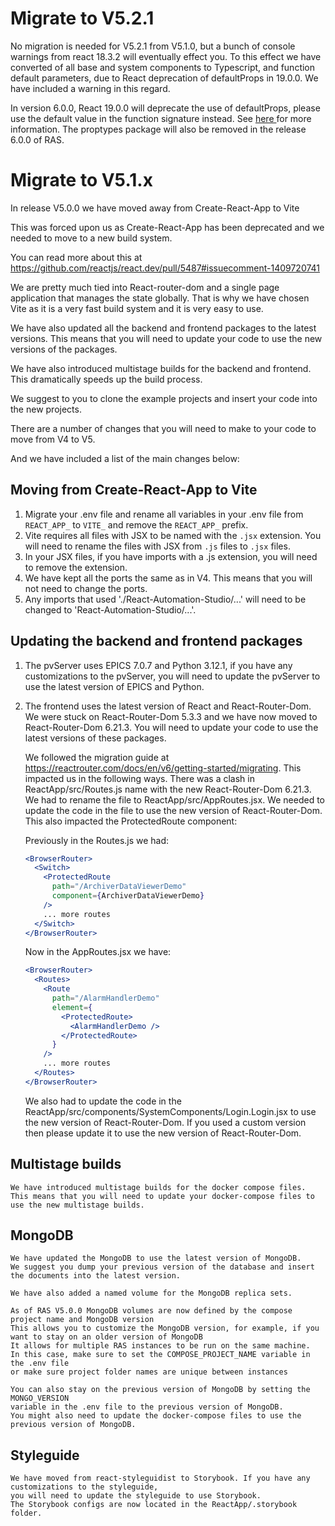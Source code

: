 # Migrate to V5.2.1

No migration is needed for V5.2.1 from V5.1.0, but a bunch of console warnings from react 18.3.2 will eventually effect you.
To this effect we have converted of all base and system components to Typescript, and function default parameters, due to React deprecation of defaultProps in 19.0.0. We have included a warning in this regard.

In version 6.0.0, React 19.0.0 will deprecate the use of defaultProps,
please use the default value in the function signature
instead. See
<a href="https://react.dev/blog/2024/04/25/react-19-upgrade-guide">
here
</a>
for more information. The proptypes package will also be
removed in the release 6.0.0 of RAS.

# Migrate to V5.1.x

In release V5.0.0 we have moved away from Create-React-App to Vite

This was forced upon us as Create-React-App has been deprecated and we needed to move to a new build system.

You can read more about this at https://github.com/reactjs/react.dev/pull/5487#issuecomment-1409720741

We are pretty much tied into React-router-dom and a single page application that manages the state globally. That is why we have chosen Vite as it is a very fast build system and it is very easy to use.

We have also updated all the backend and frontend packages to the latest versions. This means that you will need to update your code to use the new versions of the packages.

We have also introduced multistage builds for the backend and frontend. This dramatically speeds up the build process.

We suggest to you to clone the example projects and insert your code into the new projects.

There are a number of changes that you will need to make to your code to move from V4 to V5.

And we have included a list of the main changes below:

## Moving from Create-React-App to Vite

1. Migrate your .env file and rename all variables in your .env file from `REACT_APP_` to `VITE_` and remove the `REACT_APP_` prefix.
2. Vite requires all files with JSX to be named with the `.jsx` extension. You will need to rename the files with JSX from `.js` files to `.jsx` files.
3. In your JSX files, if you have imports with a .js extension, you will need to remove the extension.
4. We have kept all the ports the same as in V4. This means that you will not need to change the ports.
5. Any imports that used './React-Automation-Studio/...' will need to be changed to 'React-Automation-Studio/...'.

## Updating the backend and frontend packages

1. The pvServer uses EPICS 7.0.7 and Python 3.12.1, if you have any customizations to the pvServer, you will need to update the pvServer to use the latest version of EPICS and Python.
2. The frontend uses the latest version of React and React-Router-Dom.
   We were stuck on React-Router-Dom 5.3.3 and we have now moved to React-Router-Dom 6.21.3. You will need to update your code to use the latest versions of these packages.

   We followed the migration guide at https://reactrouter.com/docs/en/v6/getting-started/migrating.
   This impacted us in the following ways. There was a clash in ReactApp/src/Routes.js name with the new React-Router-Dom 6.21.3. We had to rename the file to ReactApp/src/AppRoutes.jsx.
   We needed to update the code in the file to use the new version of React-Router-Dom. This also impacted the ProtectedRoute component:

   Previously in the Routes.js we had:

   ```jsx
   <BrowserRouter>
     <Switch>
       <ProtectedRoute
         path="/ArchiverDataViewerDemo"
         component={ArchiverDataViewerDemo}
       />
       ... more routes
     </Switch>
   </BrowserRouter>
   ```

   Now in the AppRoutes.jsx we have:

   ```jsx
   <BrowserRouter>
     <Routes>
       <Route
         path="/AlarmHandlerDemo"
         element={
           <ProtectedRoute>
             <AlarmHandlerDemo />
           </ProtectedRoute>
         }
       />
       ... more routes
     </Routes>
   </BrowserRouter>
   ```

   We also had to update the code in the ReactApp/src/components/SystemComponents/Login.Login.jsx to use the new version of React-Router-Dom. If you used a custom version then please update it to use the new version of React-Router-Dom.

## Multistage builds

    We have introduced multistage builds for the docker compose files.
    This means that you will need to update your docker-compose files to use the new multistage builds.

## MongoDB

    We have updated the MongoDB to use the latest version of MongoDB.
    We suggest you dump your previous version of the database and insert the documents into the latest version.

    We have also added a named volume for the MongoDB replica sets.

    As of RAS V5.0.0 MongoDB volumes are now defined by the compose project name and MongoDB version
    This allows you to customize the MongoDB version, for example, if you want to stay on an older version of MongoDB
    It allows for multiple RAS instances to be run on the same machine.
    In this case, make sure to set the COMPOSE_PROJECT_NAME variable in the .env file
    or make sure project folder names are unique between instances

    You can also stay on the previous version of MongoDB by setting the MONGO_VERSION
    variable in the .env file to the previous version of MongoDB.
    You might also need to update the docker-compose files to use the previous version of MongoDB.

## Styleguide

    We have moved from react-styleguidist to Storybook. If you have any customizations to the styleguide,
    you will need to update the styleguide to use Storybook.
    The Storybook configs are now located in the ReactApp/.storybook folder.
